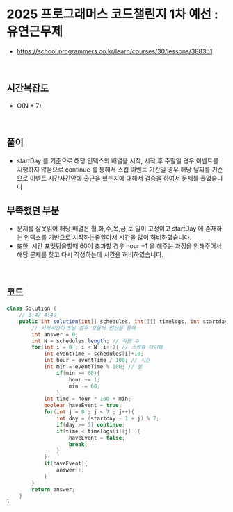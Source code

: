 # 2025 프로그래머스 코드챌린지 1차 예선 : 유연근무제

- https://school.programmers.co.kr/learn/courses/30/lessons/388351

<br>

## 시간복잡도

- O(N * 7)

<br>

## 풀이

- startDay 를 기준으로 해당 인덱스의 배열을 시작, 시작 후 주말일 경우 이벤트를 시행하지 않음으로 continue 를 통해서 스킵 이벤트 기간일 경우 해당 날짜를 기준으로 이벤트 시간사간안에 출근을 했는지에 대해서 검증을 하여서 문제를 풀었습니다

## 부족했던 부분

- 문제를 잘못읽어 해당 배열은 월,화,수,목,금,토,일이 고정이고 startDay 에 존재하는 인덱스를 기반으로 시작하는줄알아서 시간을 많이 허비하였습니다.
- 또한, 시간 포멧팅을할때 60이 초과할 경우 hour +1 을 해주는 과정을 안해주어서 해당 문제를 찾고 다시 작성하는데 시간을 허비하였습니다.

<br>

## 코드

```java
class Solution {
    // 3:47 4:49
    public int solution(int[] schedules, int[][] timelogs, int startday) {
        // 시작시간이 5일 경우 모듈러 연산을 통해 
        int answer = 0;
        int N = schedules.length; // 직원 수 
        for(int i = 0 ; i < N ;i++){ // 스케쥴 테이블
            int eventTime = schedules[i]+10;
            int hour = eventTime / 100; // 시간
            int min = eventTime % 100; // 분
                if(min >= 60){
                    hour += 1;
                    min -= 60;
                }
            int time = hour * 100 + min;
            boolean haveEvent = true;
            for(int j = 0 ; j < 7 ; j++){
                int day = (startday - 1 + j) % 7;
                if(day >= 5) continue; 
                if(time < timelogs[i][j] ){
                    haveEvent = false;
                    break;
                }
            }
            if(haveEvent){
                answer++;
            }
        }
        return answer;
    }
}


```
